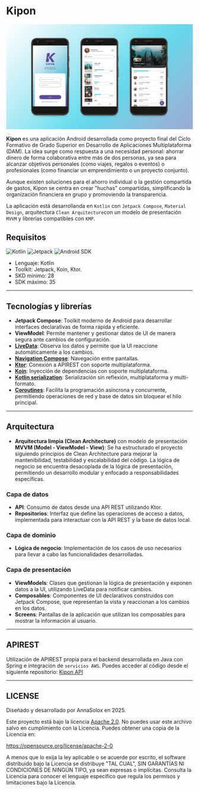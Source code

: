 # Kipon 

![Kipon cover](./app/assets/images/Kipon_github_cover.jpg)

**Kipon** es una aplicación Android desarrollada como proyecto final del Ciclo Formativo de Grado Superior en Desarrollo de Aplicaciones Multiplataforma (DAM). La idea surge como respuesta a una necesidad personal: ahorrar dinero de forma colaborativa entre más de dos personas, ya sea para alcanzar objetivos personales (como viajes, regalos o eventos) o profesionales (como financiar un emprendimiento o un proyecto conjunto).

Aunque existen soluciones para el ahorro individual o la gestión compartida de gastos, Kipon se centra en crear "huchas" compartidas, simplificando la organización financiera en grupo y promoviendo la transparencia.

La aplicación está desarrollanda en `Kotlin` con `Jetpack Compose`, `Material Design`, arquitectura `Clean Arquitecture`con un modelo de presentación `MVVM` y librerías compatibles con `KMP`.

## Requisitos
![Kotlin](https://img.shields.io/badge/kotlin-blue) ![Jetpack](https://img.shields.io/badge/Jetpack-gray) ![Android SDK](https://img.shields.io/badge/API-28+-green)

- Lenguaje: Kotlin
- Toolkit: Jetpack, Koin, Ktor.
- SKD mínimo: 28
- SDK máximo: 35

---

## Tecnologías y librerías

- **Jetpack Compose**: Toolkit moderno de Android para desarrollar interfaces declarativas de forma rápida y eficiente.
- **ViewModel**: Permite mantener y gestionar datos de UI de manera segura ante cambios de configuración.
- **[LiveData](https://developer.android.com/topic/libraries/architecture/livedata?hl=es-419#create_livedata_objects)**: Observa los datos y permite que la UI reaccione automáticamente a los cambios.
- **[Navigation Compose](https://developer.android.com/develop/ui/compose/navigation?hl=es-419)**: Navegación entre pantallas.
- **[Ktor](https://ktor.io/docs/client-create-multiplatform-application.html)**: Conexión a APIREST con soporte multiplataforma.
- **[Koin](https://insert-koin.io/docs/reference/koin-mp/kmp/)**: Inyección de dependencias con soporte multiplataforma.
- **[Kotlin serialization](https://github.com/Kotlin/kotlinx.serialization)**: Serialización sin reflexión, multiplataforma y multi-formato.
- **[Coroutines](https://kotlinlang.org/docs/coroutines-overview.html)**: Facilita la programación asíncrona y concurrente, permitiendo operaciones de red y base de datos sin bloquear el hilo principal.

---

## Arquitectura

- **Arquitectura limpia (Clean Architecture)** con modelo de presentación **MVVM (Model - ViewModel - View)**:
  Se ha estructurado el proyecto siguiendo principios de Clean Architecture para mejorar la mantenibilidad, testabilidad y escalabilidad del código. La lógica de negocio se encuentra desacoplada de la lógica de presentación, permitiendo un desarrollo modular y enfocado a responsabilidades específicas.

### Capa de datos
- **API**: Consumo de datos desde una API REST utilizando Ktor.
- **Repositorios**: Interfaz que define las operaciones de acceso a datos, implementada para interactuar con la API REST y la base de datos local.

### Capa de dominio
- **Lógica de negocio**: Implementación de los casos de uso necesarios para llevar a cabo las funcionalidades desarrolladas.

### Capa de presentación
- **ViewModels**: Clases que gestionan la lógica de presentación y exponen datos a la UI, utilizando LiveData para notificar cambios.
- **Composables**: Componentes de UI declarativos construidos con Jetpack Compose, que representan la vista y reaccionan a los cambios en los datos.
- **Screens**: Pantallas de la aplicación que utilizan los composables para mostrar la información al usuario.

---

## APIREST
Utilización de APIREST propia para el backend desarrollada en Java con Spring e integración de `servicios AWS`.
Puedes acceder al código desde el siguiente repositorio: [Kipon API](https://github.com/AnnaSolox/kipon-api)

---

## LICENSE
Diseñado y desarrollado por AnnaSolox en 2025.

Este proyecto está bajo la licencia [Apache 2.0](./LICENSE).
No puedes usar este archivo salvo en cumplimiento con la Licencia.
Puedes obtener una copia de la Licencia en:

https://opensource.org/license/apache-2-0

A menos que lo exija la ley aplicable o se acuerde por escrito, el software distribuido bajo la Licencia se distribuye "TAL CUAL", SIN GARANTÍAS NI CONDICIONES DE NINGÚN TIPO, ya sean expresas o implícitas.
Consulta la Licencia para conocer el lenguaje específico que regula los permisos y limitaciones bajo la Licencia.

